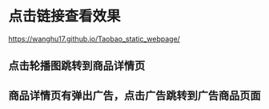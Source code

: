 # 点击链接查看效果
https://wanghu17.github.io/Taobao_static_webpage/
## 点击轮播图跳转到商品详情页
## 商品详情页有弹出广告，点击广告跳转到广告商品页面
